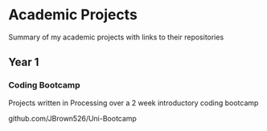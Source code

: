 # Academic Projects
Summary of my academic projects with links to their repositories

## Year 1

### Coding Bootcamp
Projects written in Processing over a 2 week introductory coding bootcamp

github.com/JBrown526/Uni-Bootcamp
